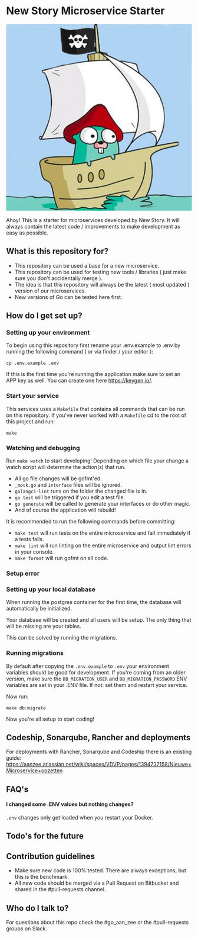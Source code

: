 # New Story Microservice Starter #

![Image](ahoy.png?raw=true)

Ahoy! This is a starter for microservices developed by New Story. It will always contain the latest code / improvements to make development as easy as possible.

## What is this repository for? ##

* This repository can be used a base for a new microservice.
* This repository can be used for testing new tools / libraries ( just make sure you don't accidentally merge ).
* The idea is that this repository will always be the latest ( most updated ) version of our microservices.
* New versions of Go can be tested here first.

## How do I get set up? ##

### Setting up your environment ###
To begin using this repository first rename your .env.example to .env by running the following command ( or via finder / your editor ):
```
cp .env.example .env
```

If this is the first time you're running the application make sure to set an APP key as well. You can create one here https://keygen.io/.

### Start your service ###
This services uses a `Makefile` that contains all commands that can be run on this repository. If you've never worked with a `Makefile` cd to the root of this project and run:
```
make
```

### Watching and debugging
Run `make watch` to start developing! Depending on which file your change a watch script will determine the action(s) that run.
* All go file changes will be gofmt'ed.
* `_mock.go` and `interface` files will be ignored.
* `golangci-lint` runs on the folder the changed file is in.
* `go test` will be triggered if you edit a test file.
* `go generate` will be called to generate your interfaces or do other magic.
* And of course the application will rebuild!

It is recommended to run the following commands before committing:
* `make test` will run tests on the entire microservice and fail immediately if a tests fails.
* `make lint` will run linting on the entire microservice and output lint errors in your console.
* `make format` will run gofmt on all code.


### Setup error

### Setting up your local database ###
When running the postgres container for the first time, the database will automatically be initialized. 

Your database will be created and all users will be setup. The only thing that will be missing are your tables.

This can be solved by running the migrations.

### Running migrations ###
By default after copying the `.env.example` to `.env` your environment variables should be good for development. If you're coming from an older version, make sure the `DB_MIGRATION_USER` and `DB_MIGRATION_PASSWORD` ENV variables are set in your .ENV file. If not: set them and restart your service.

Now run:
```
make db:migrate
```

Now you're all setup to start coding!

## Codeship, Sonarqube, Rancher and deployments ##
For deployments with Rancher, Sonarqube and Codeship there is an existing guide:
https://aanzee.atlassian.net/wiki/spaces/VDVP/pages/1394737158/Nieuwe+Microservice+opzetten

## FAQ's ##

#### I changed some .ENV values but nothing changes? ####
`.env` changes only get loaded when you restart your Docker.

## Todo's for the future ##


## Contribution guidelines ##
* Make sure new code is 100% tested. There are always exceptions, but this is the benchmark.
* All new code should be merged via a Pull Request on Bitbucket and shared in the #pull-requests channel.

## Who do I talk to? ##
For questions about this repo check the #go_aan_zee or the #pull-requests groups on Slack.
